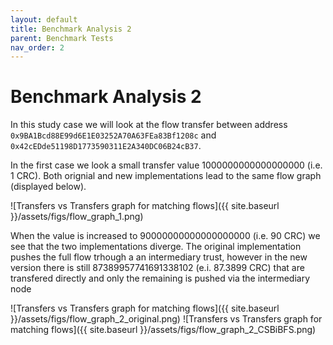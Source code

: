 ```yaml
---
layout: default
title: Benchmark Analysis 2
parent: Benchmark Tests
nav_order: 2
---
```



# Benchmark Analysis 2

In this study case we will look at the flow transfer between address `0x9BA1Bcd88E99d6E1E03252A70A63FEa83Bf1208c` and `0x42cEDde51198D1773590311E2A340DC06B24cB37`. 

In the first case we look a small transfer value 1000000000000000000 (i.e. 1 CRC). Both orignial and new implementations lead to the same flow graph (displayed below).

![Transfers vs Transfers graph for matching flows]({{ site.baseurl }}/assets/figs/flow_graph_1.png)

When the value is increased to 90000000000000000000 (i.e. 90 CRC) we see that the two implementations diverge. The original implementation pushes the full flow trhough a an intermediary trust, however in the new version there is still 87389957741691338102 (e.i. 87.3899 CRC) that are transfered directly and only the remaining is pushed via the intermediary node

![Transfers vs Transfers graph for matching flows]({{ site.baseurl }}/assets/figs/flow_graph_2_original.png)
![Transfers vs Transfers graph for matching flows]({{ site.baseurl }}/assets/figs/flow_graph_2_CSBiBFS.png)

